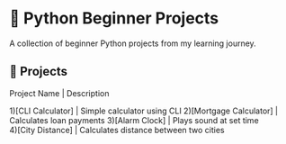 # 🐍 Python Beginner Projects

A collection of beginner Python projects from my learning journey.

## 📂 Projects

  Project Name                        | Description                         

1)[CLI Calculator]           | Simple calculator using CLI 
2)[Mortgage Calculator]      | Calculates loan payments 
3)[Alarm Clock]              | Plays sound at set time        
4)[City Distance]            | Calculates distance between two cities








